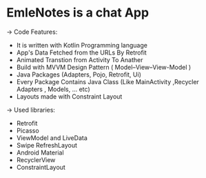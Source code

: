 # EmleNotes is a chat App


-> Code Features:

* It is written with Kotlin Programming language
* App's Data Fetched from the URLs By Retrofit
* Animated Transtion from Activity To Anather
* Build with MVVM Design Pattern ( Model–View–View-Model )
* Java Packages (Adapters, Pojo, Retrofit, Ui)
* Every Package Contains Java Class (Like MainActivity ,Recycler Adapters , Models, ... etc)
* Layouts made with Constraint Layout

-> Used libraries:
* Retrofit
* Picasso
* ViewModel and LiveData
* Swipe RefreshLayout
* Android Material
* RecyclerView
* ConstraintLayout
